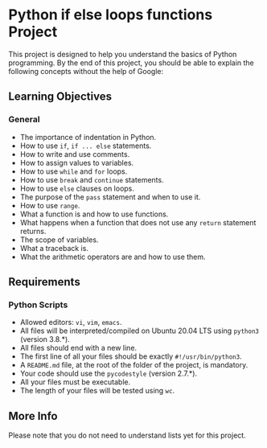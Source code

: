 # Python if else loops functions Project

This project is designed to help you understand the basics of Python programming. By the end of this project, you should be able to explain the following concepts without the help of Google:

## Learning Objectives

### General

- The importance of indentation in Python.
- How to use `if`, `if ... else` statements.
- How to write and use comments.
- How to assign values to variables.
- How to use `while` and `for` loops.
- How to use `break` and `continue` statements.
- How to use `else` clauses on loops.
- The purpose of the `pass` statement and when to use it.
- How to use `range`.
- What a function is and how to use functions.
- What happens when a function that does not use any `return` statement returns.
- The scope of variables.
- What a traceback is.
- What the arithmetic operators are and how to use them.

## Requirements

### Python Scripts

- Allowed editors: `vi`, `vim`, `emacs`.
- All files will be interpreted/compiled on Ubuntu 20.04 LTS using `python3` (version 3.8.*).
- All files should end with a new line.
- The first line of all your files should be exactly `#!/usr/bin/python3`.
- A `README.md` file, at the root of the folder of the project, is mandatory.
- Your code should use the `pycodestyle` (version 2.7.*).
- All your files must be executable.
- The length of your files will be tested using `wc`.

## More Info

Please note that you do not need to understand lists yet for this project.
